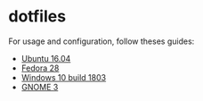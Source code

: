 # dotfiles

For usage and configuration, follow theses guides:

* [Ubuntu 16.04](./readme/UBUNTU1604.md)
* [Fedora 28](./readme/FEDORA28.md)
* [Windows 10 build 1803](./readme/WINDOWS.md)
* [GNOME 3](./readme/GNOME3.md)

